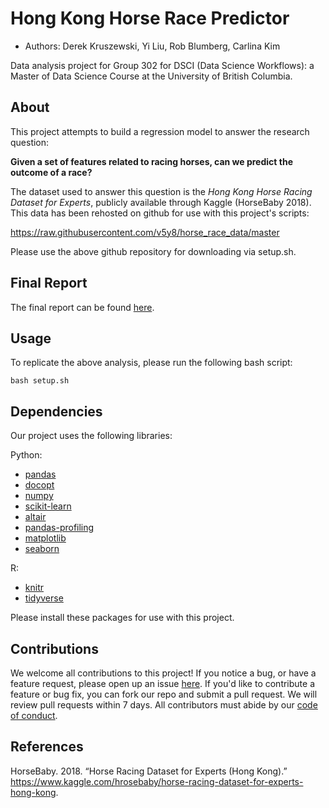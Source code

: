 # Hong Kong Horse Race Predictor

- Authors: Derek Kruszewski, Yi Liu, Rob Blumberg, Carlina Kim

Data analysis project for Group 302 for DSCI (Data Science Workflows): a Master of Data Science Course at the University of British Columbia.

## About

This project attempts to build a regression model to answer the research question:

**Given a set of features related to racing horses, can we predict the outcome of a race?**

The dataset used to answer this question is the _Hong Kong Horse Racing Dataset for Experts_, publicly available through Kaggle (HorseBaby 2018). This data has been rehosted on github for use with this project's scripts:

https://raw.githubusercontent.com/v5y8/horse_race_data/master

Please use the above github repository for downloading via setup.sh.

## Final Report

The final report can be found [here](https://github.com/UBC-MDS/DSCI_522_Group_302/blob/master/doc/final_report.md).

## Usage

To replicate the above analysis, please run the following bash script:

```
bash setup.sh
```

## Dependencies
Our project uses the following libraries:

Python:
- [pandas](https://pandas.pydata.org/getpandas.html)
- [docopt](https://github.com/docopt/docopt)
- [numpy](https://numpy.org/)
- [scikit-learn](https://scikit-learn.org/stable/install.html)
- [altair](https://altair-viz.github.io/)
- [pandas-profiling](https://github.com/pandas-profiling/pandas-profiling)
- [matplotlib](https://matplotlib.org/)
- [seaborn](https://seaborn.pydata.org/)

R:
- [knitr](https://yihui.org/knitr/)
- [tidyverse](https://www.tidyverse.org/)

Please install these packages for use with this project.

## Contributions
We welcome all contributions to this project! If you notice a bug, or have a feature request, please open up an issue [here](https://github.com/UBC-MDS/DSCI_522_Group_302/issues/new). If you'd like to contribute a feature or bug fix, you can fork our repo and submit a pull request. We will review pull requests within 7 days. All contributors must abide by our [code of conduct](https://github.com/v5y8/DSCI_522_Group_302/blob/master/CODE_OF_CONDUCT.md).

## References

<div id="refs" class="references">

<div id="ref-Dataset">

HorseBaby. 2018. “Horse Racing Dataset for Experts (Hong Kong).”
<https://www.kaggle.com/hrosebaby/horse-racing-dataset-for-experts-hong-kong>.

</div>

</div>